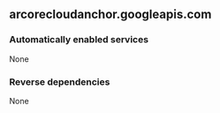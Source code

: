 ## arcorecloudanchor.googleapis.com

### Automatically enabled services

None

### Reverse dependencies

None
